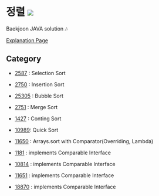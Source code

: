 # 정렬 <img src = "https://img.shields.io/badge/JAVA-007396?style=for-the-badge&logo=java&logoColor=white">
Baekjoon JAVA solution :notes:

[Explanation Page](https://lunareclipse000.wordpress.com/category/%ed%94%84%eb%a1%9c%ea%b7%b8%eb%9e%98%eb%b0%8d-%ec%8a%a4%ed%84%b0%eb%94%94/%ec%9e%90%eb%a3%8c%ea%b5%ac%ec%a1%b0-%ec%8b%a4%ec%8a%b5/%eb%b0%b1%ec%a4%80/%ec%a0%95%eb%a0%ac/)

## Category

* [2587](https://lunareclipse000.wordpress.com/2023/12/31/2587/) : Selection Sort

* [2750](https://lunareclipse000.wordpress.com/2023/12/28/2750/) : Insertion Sort

* [25305](https://lunareclipse000.wordpress.com/2023/12/31/25305/) : Bubble Sort

* [2751](https://lunareclipse000.wordpress.com/2023/12/31/2751/) : Merge Sort

* [1427](https://lunareclipse000.wordpress.com/2024/01/05/1427/) : Conting Sort

* [10989](https://lunareclipse000.wordpress.com/2024/02/12/%eb%b0%b1%ec%a4%80-10989-java/): Quick Sort

* [11650](https://lunareclipse000.wordpress.com/2024/01/02/11650/) : Arrays.sort with Comparator(Overriding, Lambda)

* [1181](https://lunareclipse000.wordpress.com/2024/01/05/1181/) : implements Comparable Interface

* [10814](https://lunareclipse000.wordpress.com/2024/01/05/10814/) : implements Comparable Interface

* [11651](https://lunareclipse000.wordpress.com/2024/01/05/11651/) : implements Comparable Interface

* [18870](https://lunareclipse000.wordpress.com/2024/01/07/18870/) : implements Comparable Interface

